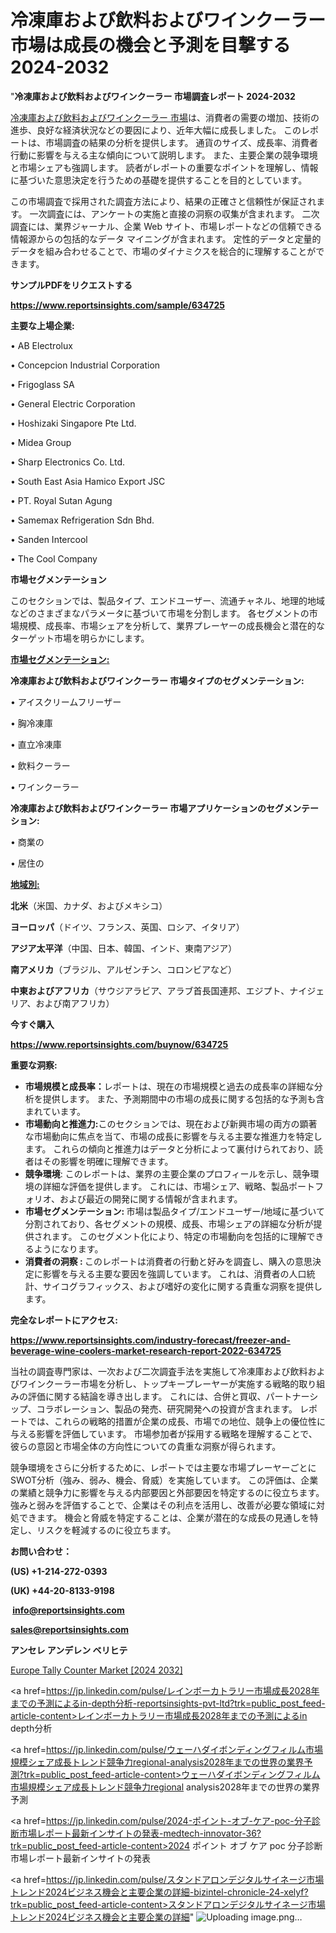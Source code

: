 # 冷凍庫および飲料およびワインクーラー市場は成長の機会と予測を目撃する2024-2032

 "<strong>冷凍庫および飲料およびワインクーラー 市場調査レポート 2024-2032</strong>

<a href=https://www.reportsinsights.com/sample/634725>冷凍庫および飲料およびワインクーラー 市場</a>は、消費者の需要の増加、技術の進歩、良好な経済状況などの要因により、近年大幅に成長しました。 このレポートは、市場調査の結果の分析を提供します。 通貨のサイズ、成長率、消費者行動に影響を与える主な傾向について説明します。 また、主要企業の競争環境と市場シェアも強調します。 読者がレポートの重要なポイントを理解し、情報に基づいた意思決定を行うための基礎を提供することを目的としています。

この市場調査で採用された調査方法により、結果の正確さと信頼性が保証されます。 一次調査には、アンケートの実施と直接の洞察の収集が含まれます。 二次調査には、業界ジャーナル、企業 Web サイト、市場レポートなどの信頼できる情報源からの包括的なデータ マイニングが含まれます。 定性的データと定量的データを組み合わせることで、市場のダイナミクスを総合的に理解することができます。

<strong><b>サンプルPDFをリクエストする</b></strong>

<a href=https://www.reportsinsights.com/sample/634725><strong><u>https://www.reportsinsights.com/sample/634725</u></strong></a>

<strong>主要な上場企業:</strong>

• AB Electrolux

• Concepcion Industrial Corporation

• Frigoglass SA

• General Electric Corporation

• Hoshizaki Singapore Pte Ltd.

• Midea Group

• Sharp Electronics Co. Ltd.

• South East Asia Hamico Export JSC

• PT. Royal Sutan Agung

• Samemax Refrigeration Sdn Bhd.

• Sanden Intercool

• The Cool Company

<strong>市場セグメンテーション</strong>

このセクションでは、製品タイプ、エンドユーザー、流通チャネル、地理的地域などのさまざまなパラメータに基づいて市場を分割します。 各セグメントの市場規模、成長率、市場シェアを分析して、業界プレーヤーの成長機会と潜在的なターゲット市場を明らかにします。

<strong><u>市場セグメンテーション</u></strong><strong><u>:</u></strong>

<strong>冷凍庫および飲料およびワインクーラー 市場タイプのセグメンテーション:</strong>

• アイスクリームフリーザー

• 胸冷凍庫

• 直立冷凍庫

• 飲料クーラー

• ワインクーラー

<strong>冷凍庫および飲料およびワインクーラー 市場アプリケーションのセグメンテーション:</strong>

• 商業の

• 居住の

<strong><u>地域別</u></strong><strong><u>:</u></strong>

<strong>北米</strong>（米国、カナダ、およびメキシコ）

<strong>ヨーロッパ</strong>（ドイツ、フランス、英国、ロシア、イタリア）

<strong>アジア太平洋</strong>（中国、日本、韓国、インド、東南アジア）

<strong>南アメリカ</strong>（ブラジル、アルゼンチン、コロンビアなど）

<strong>中東およびアフリカ</strong>（サウジアラビア、アラブ首長国連邦、エジプト、ナイジェリア、および南アフリカ）

<strong>今すぐ購入</strong>

<a href=https://www.reportsinsights.com/buynow/634725><strong><u>https://www.reportsinsights.com/buynow/634725</u></strong></a>

<strong>重要な洞察:</strong>
<ul>
  <li><strong>市場規模と成長率：</strong>レポートは、現在の市場規模と過去の成長率の詳細な分析を提供します。 また、予測期間中の市場の成長に関する包括的な予測も含まれています。</li>
  <li><strong>市場動向と推進力:</strong>このセクションでは、現在および新興市場の両方の顕著な市場動向に焦点を当て、市場の成長に影響を与える主要な推進力を特定します。 これらの傾向と推進力はデータと分析によって裏付けられており、読者はその影響を明確に理解できます。</li>
  <li><strong>競争環境</strong>: このレポートは、業界の主要企業のプロフィールを示し、競争環境の詳細な評価を提供します。 これには、市場シェア、戦略、製品ポートフォリオ、および最近の開発に関する情報が含まれます。</li>
  <li><strong>市場セグメンテーション: </strong>市場は製品タイプ/エンドユーザー/地域に基づいて分割されており、各セグメントの規模、成長、市場シェアの詳細な分析が提供されます。 このセグメント化により、特定の市場動向を包括的に理解できるようになります。</li>
  <li><strong>消費者の洞察 : </strong>このレポートは消費者の行動と好みを調査し、購入の意思決定に影響を与える主要な要因を強調しています。 これは、消費者の人口統計、サイコグラフィックス、および嗜好の変化に関する貴重な洞察を提供します。</li>
</ul>
<strong>完全なレポートにアクセス:</strong>

<a href=https://www.reportsinsights.com/industry-forecast/freezer-and-beverage-wine-coolers-market-research-report-2022-634725><strong><u><b>https://www.reportsinsights.com/industry-forecast/freezer-and-beverage-wine-coolers-market-research-report-2022-634725</b></u></strong></a>

当社の調査専門家は、一次および二次調査手法を実施して冷凍庫および飲料およびワインクーラー市場を分析し、トップキープレーヤーが実施する戦略的取り組みの評価に関する結論を導き出します。 これには、合併と買収、パートナーシップ、コラボレーション、製品の発売、研究開発への投資が含まれます。 レポートでは、これらの戦略的措置が企業の成長、市場での地位、競争上の優位性に与える影響を評価しています。 市場参加者が採用する戦略を理解することで、彼らの意図と市場全体の方向性についての貴重な洞察が得られます。

競争環境をさらに分析するために、レポートでは主要な市場プレーヤーごとにSWOT分析（強み、弱み、機会、脅威）を実施しています。 この評価は、企業の業績と競争力に影響を与える内部要因と外部要因を特定するのに役立ちます。 強みと弱みを評価することで、企業はその利点を活用し、改善が必要な領域に対処できます。 機会と脅威を特定することは、企業が潜在的な成長の見通しを特定し、リスクを軽減するのに役立ちます。

<strong>お問い合わせ：</strong>

<strong>(US) +1-214-272-0393</strong>

<strong>(UK) +44-20-8133-9198</strong>

<strong> </strong><a href=info@reportsinsights.com><strong><u>info@reportsinsights.com</u></strong></a>

<a href=sales@reportsinsights.com><strong><u>sales@reportsinsights.com</u></strong></a>

<strong>アンセレ アンデレン ベリヒテ</strong>

<a href=https://www.linkedin.com/pulse/europe-tally-counter-market-cagr-key-insights-fskrf/>Europe Tally Counter Market [2024 2032]</a>

<a href=https://jp.linkedin.com/pulse/レインボーカトラリー市場成長2028年までの予測によるin-depth分析-reportsinsights-pvt-ltd?trk=public_post_feed-article-content>レインボーカトラリー市場成長2028年までの予測によるin depth分析</a>

<a href=https://jp.linkedin.com/pulse/ウェーハダイボンディングフィルム市場規模シェア成長トレンド競争力regional-analysis2028年までの世界の業界予測?trk=public_post_feed-article-content>ウェーハダイボンディングフィルム市場規模シェア成長トレンド競争力regional analysis2028年までの世界の業界予測</a>

<a href=https://jp.linkedin.com/pulse/2024-ポイント-オブ-ケア-poc-分子診断市場レポート最新インサイトの発表-medtech-innovator-36?trk=public_post_feed-article-content>2024 ポイント オブ ケア poc 分子診断市場レポート最新インサイトの発表</a>

<a href=https://jp.linkedin.com/pulse/スタンドアロンデジタルサイネージ市場トレンド2024ビジネス機会と主要企業の詳細-bizintel-chronicle-24-xelyf?trk=public_post_feed-article-content>スタンドアロンデジタルサイネージ市場トレンド2024ビジネス機会と主要企業の詳細</a>"
![Uploading image.png…]()
